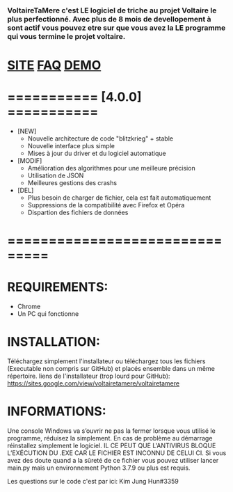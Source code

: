 ### VoltaireTaMere c'est LE logiciel de triche au projet Voltaire le plus perfectionné. Avec plus de 8 mois de devellopement à sont actif vous pouvez etre sur que vous avez la LE programme qui vous termine le projet voltaire.

#      [SITE](https://sites.google.com/view/voltairetamere/voltairetamere)       [FAQ](https://sites.google.com/view/voltairetamere/faq)       [DEMO](https://youtu.be/plQ6ko-PKJc)

# =========== [4.0.0] ===========
* [NEW]
  * Nouvelle architecture de code "blitzkrieg" + stable
  * Nouvelle interface plus simple
  * Mises à jour du driver et du logiciel automatique
* [MODIF]
  * Amélioration des algorithmes pour une meilleure précision
  * Utilisation de JSON
  * Meilleures gestions des crashs
* [DEL]
  * Plus besoin de charger de fichier, cela est fait automatiquement
  * Suppressions de la compatibilité avec Firefox et Opéra
  * Dispartion des fichiers de données

# ===============================
# REQUIREMENTS:
  * Chrome
  * Un PC qui fonctionne

# INSTALLATION:
Téléchargez simplement l'installateur ou téléchargez tous les fichiers (Executable non compris sur GitHub) et placés ensemble dans un même répertoire.
liens de l'installateur (trop lourd pour GitHub): https://sites.google.com/view/voltairetamere/voltairetamere

# INFORMATIONS:
Une console Windows va s’ouvrir ne pas la fermer lorsque vous utilisé le programme, réduisez la simplement. 
En cas de problème au démarrage réinstallez simplement le logiciel. 
IL CE PEUT QUE L'ANTIVIRUS BLOQUE L’EXÉCUTION DU .EXE CAR LE FICHIER EST INCONNU DE CELUI CI. 
Si vous avez des doute quand a la sûreté de ce fichier vous pouvez utiliser lancer main.py mais un environnement Python 3.7.9 ou plus est requis.

Les questions sur le code c'est par ici: Kim Jung Hun#3359
